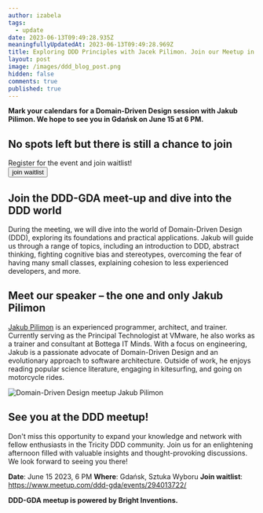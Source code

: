 ```yaml
---
author: izabela
tags:
  - update
date: 2023-06-13T09:49:28.935Z
meaningfullyUpdatedAt: 2023-06-13T09:49:28.969Z
title: Exploring DDD Principles with Jacek Pilimon. Join our Meetup in Gdańsk
layout: post
image: /images/ddd_blog_post.png
hidden: false
comments: true
published: true
---
```

**Mark your calendars for a Domain-Driven Design session with Jakub Pilimon. We hope to see you in Gdańsk on June 15 at 6 PM.**

<div class='block-button'><h2>No spots left but there is still a chance to join</h2><div>Register for the event and join waitlist!</div><a href="https://www.meetup.com/ddd-gda/events/294013722/"><button>join waitlist</button></a></div>

## Join the DDD-GDA meet-up and dive into the DDD world

During the meeting, we will dive into the world of Domain-Driven Design (DDD), exploring its foundations and practical applications. Jakub will guide us through a range of topics, including an introduction to DDD, abstract thinking, fighting cognitive bias and stereotypes, overcoming the fear of having many small classes, explaining cohesion to less experienced developers, and more.

## Meet our speaker – the one and only Jakub Pilimon

[Jakub Pilimon](https://www.linkedin.com/in/jakub-pilimon-449b7984/) is an experienced programmer, architect, and trainer. Currently serving as the Principal Technologist at VMware, he also works as a trainer and consultant at Bottega IT Minds. With a focus on engineering, Jakub is a passionate advocate of Domain-Driven Design and an evolutionary approach to software architecture. Outside of work, he enjoys reading popular science literature, engaging in kitesurfing, and going on motorcycle rides.

<div class="image"><img src="/images/ddd_blog_post.png" alt="Domain-Driven Design meetup Jakub Pilimon" title="Domain-Driven Design meetup Jakub Pilimon"  /> </div>

## See you at the DDD meetup!

Don't miss this opportunity to expand your knowledge and network with fellow enthusiasts in the Tricity DDD community. Join us for an enlightening afternoon filled with valuable insights and thought-provoking discussions. We look forward to seeing you there!

**Date**: June 15 2023, 6 PM
**Where**: Gdańsk, Sztuka Wyboru
**Join waitlist**: https://www.meetup.com/ddd-gda/events/294013722/

**DDD-GDA meetup is powered by Bright Inventions.**